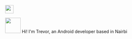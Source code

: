 
<img src="https://user-images.githubusercontent.com/5679180/79618120-0daffb80-80be-11ea-819e-d2b0fa904d07.gif" width="27px">

<img src="https://github.com/rajput2107/rajput2107/blob/master/Assets/Developer.gif" width="50px">  Hi! I'm Trevor, an Android developer based in Nairbi
